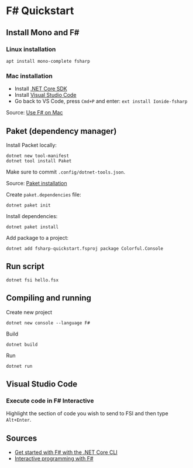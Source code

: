 # F# Quickstart

## Install Mono and F#

### Linux installation

    apt install mono-complete fsharp

### Mac installation

- Install [.NET Core SDK](https://dotnet.microsoft.com/download)
- Install [Visual Studio Code](https://code.visualstudio.com/download)
- Go back to VS Code, press `Cmd+P` and enter: `ext install Ionide-fsharp`

Source: [Use F# on Mac](http://fsharp.org/use/mac/)

## Paket (dependency manager)

Install Packet locally:

```
dotnet new tool-manifest
dotnet tool install Paket
```

Make sure to commit `.config/dotnet-tools.json`.

Source: [Paket installation](https://fsprojects.github.io/Paket/installation.html)

Create `paket.dependencies` file:

    dotnet paket init

Install dependencies:

    dotnet paket install

Add package to a project:

    dotnet add fsharp-quickstart.fsproj package Colorful.Console

## Run script

```
dotnet fsi hello.fsx
```

## Compiling and running

Create new project

    dotnet new console --language F#

Build

    dotnet build

Run

    dotnet run

## Visual Studio Code

### Execute code in F# Interactive

Highlight the section of code you wish to send to FSI and then type `Alt+Enter`.

## Sources

- [Get started with F# with the .NET Core CLI](https://docs.microsoft.com/en-us/dotnet/fsharp/get-started/get-started-command-line)
- [Interactive programming with F#](https://docs.microsoft.com/en-us/dotnet/fsharp/tools/fsharp-interactive/)
